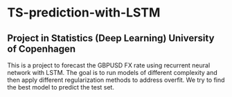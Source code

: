 # TS-prediction-with-LSTM

## Project in Statistics (Deep Learning) University of Copenhagen

This is a project to forecast the GBPUSD FX rate using recurrent neural network with LSTM.
The goal is to run models of different complexity and then apply different regularization methods to address overfit.
We try to find the best model to predict the test set.
